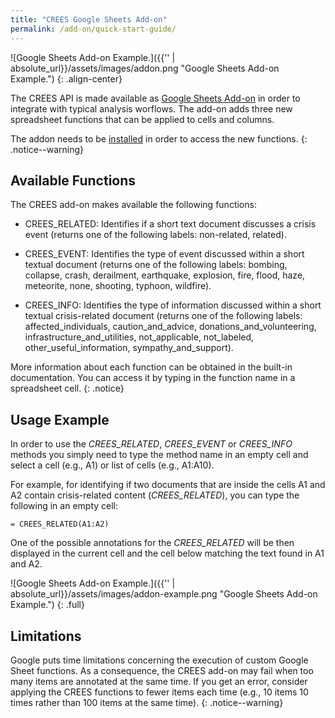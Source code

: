 ```yaml
---
title: "CREES Google Sheets Add-on"
permalink: /add-on/quick-start-guide/
---
```

![Google Sheets Add-on Example.]({{'' | absolute_url}}/assets/images/addon.png "Google Sheets Add-on Example.")
{: .align-center}


The CREES API is made available as [Google Sheets Add-on](https://chrome.google.com/webstore/detail/crisis-event-extraction-s/jekdamaeeejebcccbgleijlfamjcbilc?utm_source=permalink) in order to integrate with typical analysis worflows. The add-on adds three new spreadsheet functions that can be applied to cells and columns.

The addon needs to be [installed](/add-on/installation/) in order to access the new functions. 
{: .notice--warning}


## Available Functions

The CREES add-on makes available the following functions:

- CREES_RELATED: Identifies if a short text document discusses a crisis event (returns one of the following labels: non-related, related).

- CREES_EVENT: Identifies the type of event discussed within a short textual document (returns one of the following labels: bombing, collapse, crash, derailment, earthquake, explosion, fire, flood, haze, meteorite, none, shooting, typhoon, wildfire).

- CREES_INFO: Identifies the type of information discussed within a short textual crisis-related document (returns one of the following labels: affected_individuals, caution_and_advice, donations_and_volunteering, infrastructure_and_utilities, not_applicable, not_labeled, other_useful_information, sympathy_and_support).

More information about each function can be obtained in the built-in documentation. You can access it by typing in the function name in a spreadsheet cell.
 {: .notice}

## Usage Example

In order to use the *CREES_RELATED*, *CREES_EVENT* or *CREES_INFO* methods you simply need to type the method name in an empty cell and select a cell (e.g., A1) or list of cells (e.g., A1:A10).

For example, for identifying if two documents that are inside the cells A1 and A2 contain crisis-related content (*CREES_RELATED*), you can type the following in an empty cell:
```
= CREES_RELATED(A1:A2)
```

One of the possible annotations for the *CREES_RELATED* will be then displayed in the current cell and the cell below matching the text found in A1 and A2.

![Google Sheets Add-on Example.]({{'' | absolute_url}}/assets/images/addon-example.png "Google Sheets Add-on Example.")
{: .full}


## Limitations

Google puts time limitations concerning the execution of custom Google Sheet functions. As a consequence, the CREES add-on may fail when too many items are annotated at the same time. If you get an error, consider applying the CREES functions to fewer items each time (e.g., 10 items 10 times rather than 100 items at the same time).
{: .notice--warning}